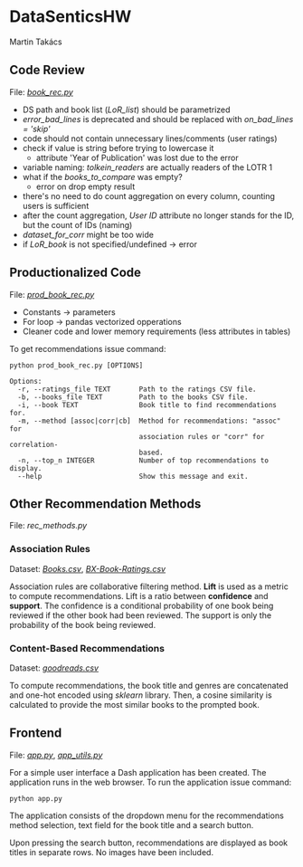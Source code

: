 # DataSenticsHW
Martin Takács

## Code Review
File: [*book_rec.py*](book_rec.py)
- DS path and book list (*LoR_list*) should be parametrized
- *error_bad_lines* is deprecated and should be replaced with *on_bad_lines = 'skip'*
- code should not contain unnecessary lines/comments (user ratings)
- check if value is string before trying to lowercase it
    - attribute 'Year of Publication' was lost due to the error
- variable naming: *tolkein_readers* are actually readers of the LOTR 1
- what if the *books_to_compare* was empty?
    - error on drop empty result
- there's no need to do count aggregation on every column, counting users is sufficient
- after the count aggregation, *User ID* attribute no longer stands for the ID, but the count of IDs (naming)
- *dataset_for_corr* might be too wide
- if *LoR_book* is not specified/undefined -> error

## Productionalized Code
File: [*prod_book_rec.py*](src/prod_book_rec.py)
- Constants -> parameters
- For loop -> pandas vectorized opperations
- Cleaner code and lower memory requirements (less attributes in tables) 

To get recommendations issue command:
```
python prod_book_rec.py [OPTIONS]
```
```
Options:
  -r, --ratings_file TEXT       Path to the ratings CSV file.
  -b, --books_file TEXT         Path to the books CSV file.
  -i, --book TEXT               Book title to find recommendations for.
  -m, --method [assoc|corr|cb]  Method for recommendations: "assoc" for
                                association rules or "corr" for correlation-       
                                based.
  -n, --top_n INTEGER           Number of top recommendations to display.
  --help                        Show this message and exit.
```

## Other Recommendation Methods
File: *rec_methods.py*
### Association Rules
Dataset: [*Books.csv*](data/Books.csv), [*BX-Book-Ratings.csv*](data/BX-Book-Ratings.csv)

Association rules are collaborative filtering method. **Lift** is used as a metric to compute recommendations. Lift is a ratio between **confidence** and **support**. The confidence is a conditional probability of one book being reviewed if the other book had been reviewed. The support is only the probability of the book being reviewed.

### Content-Based Recommendations
Dataset: [*goodreads.csv*](data/goodreads.csv)

To compute recommendations, the book title and genres are concatenated and one-hot encoded using *sklearn* library. Then, a cosine similarity is calculated to provide the most similar books to the prompted book.

## Frontend
File: [*app.py*](app.py), [*app_utils.py*](src/app_utils.py)

For a simple user interface a Dash application has been created. The application runs in the web browser. To run the application issue command:
```
python app.py
```
The application consists of the dropdown menu for the recommendations method selection, text field for the book title and a search button.

Upon pressing the search button, recommendations are displayed as book titles in separate rows. No images have been included.